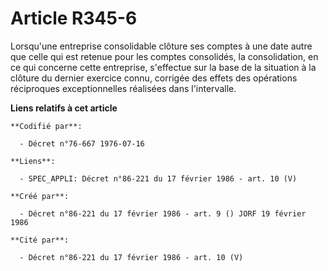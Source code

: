 # Article R345-6

Lorsqu'une entreprise consolidable clôture ses comptes à une date autre que celle qui est retenue pour les comptes
consolidés, la consolidation, en ce qui concerne cette entreprise, s'effectue sur la base de la situation à la clôture du
dernier exercice connu, corrigée des effets des opérations réciproques exceptionnelles réalisées dans l'intervalle.

**Liens relatifs à cet article**

	**Codifié par**:

	  - Décret n°76-667 1976-07-16

	**Liens**:

	  - SPEC_APPLI: Décret n°86-221 du 17 février 1986 - art. 10 (V)

	**Créé par**:

	  - Décret n°86-221 du 17 février 1986 - art. 9 () JORF 19 février 1986

	**Cité par**:

	  - Décret n°86-221 du 17 février 1986 - art. 10 (V)
